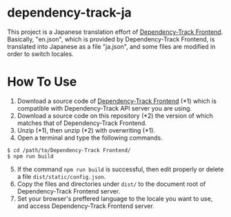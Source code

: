 # dependency-track-ja

This project is a Japanese translation effort of [Dependency-Track Frontend](https://github.com/DependencyTrack/frontend).
Basically, "en.json", which is provided by Dependency-Track Frontend, is translated into Japanese as a file "ja.json",
and some files are modified in order to switch locales.

# How To Use

1. Download a source code of [Dependency-Track Frontend](https://github.com/DependencyTrack/frontend) (*1) which is compatible with Dependency-Track API server you are using.
2. Download a source code on this repository (*2) the version of which matches that of Dependency-Track Frontend.
3. Unzip (*1), then unzip (*2) with overwriting (*1).
4. Open a terminal and type the following commands.
```
$ cd /path/to/Dependency-Track Frontend/
$ npm run build
```
5. If the command ```npm run build``` is successful, then edit properly or delete a file ```dist/static/config.json```.
6. Copy the files and directories under ```dist/``` to the document root of Dependency-Track Frontend server.
7. Set your browser's preffered language to the locale you want to use, and access Dependency-Track Frontend server.
